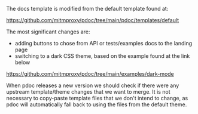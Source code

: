 The docs template is modified from the default template found at:

<https://github.com/mitmproxy/pdoc/tree/main/pdoc/templates/default>

The most significant changes are:
- adding buttons to chose from API or tests/examples docs to the landing page
- switching to a dark CSS theme, based on the example found at the link below

<https://github.com/mitmproxy/pdoc/tree/main/examples/dark-mode>

When pdoc releases a new version we should check
if there were any upstream template/theme changes that we want to merge.
It is not necessary to copy-paste template files that we don't intend to change,
as pdoc will automatically fall back to using the files from the default theme.
